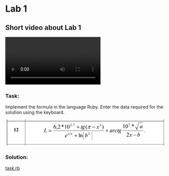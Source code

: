 # Lab 1

## Short video about Lab 1
![video](media/solution%20video.mp4)

### Task:
Implement the formula in the language Ruby.
Enter the data required for the solution using the keyboard.

![formula](media/task%20description.png)

### Solution:
[task.rb](task.rb)